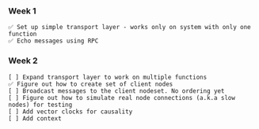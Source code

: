 ### Week 1
    ✅ Set up simple transport layer - works only on system with only one function 
    ✅ Echo messages using RPC
### Week 2
    [ ] Expand transport layer to work on multiple functions
    ✅ Figure out how to create set of client nodes
    [ ] Broadcast messages to the client nodeset. No ordering yet
    [ ] Figure out how to simulate real node connections (a.k.a slow nodes) for testing
    [ ] Add vector clocks for causality
    [ ] Add context    